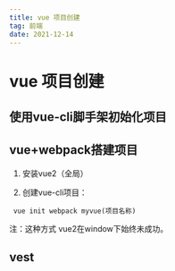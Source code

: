 ```yaml
---
title: vue 项目创建
tag: 前端
date: 2021-12-14
---
```


# vue 项目创建

## 使用vue-cli脚手架初始化项目



## vue+webpack搭建项目

1. 安装vue2（全局）

2. 创建vue-cli项目：

```
 vue init webpack myvue(项目名称)
```

注：这种方式 vue2在window下始终未成功。

## vest